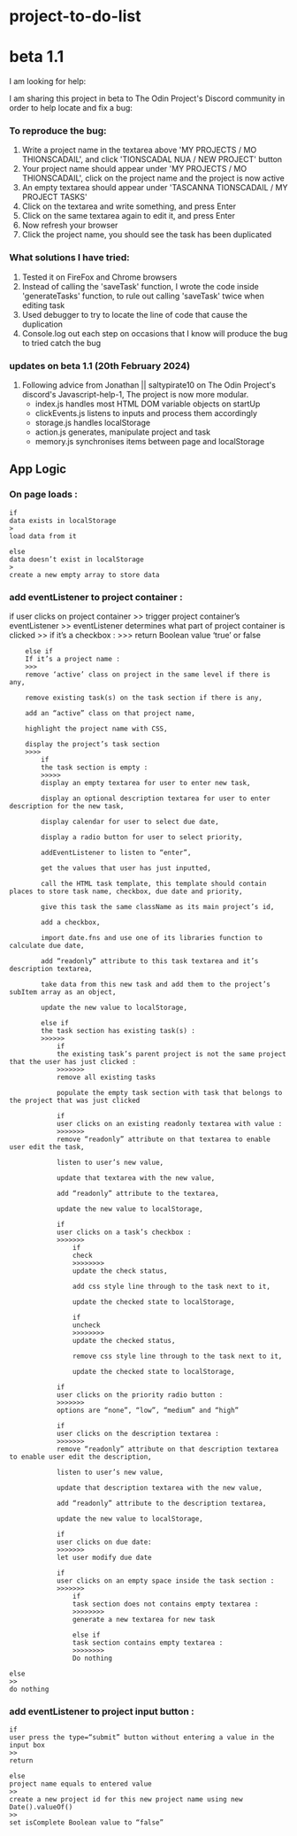 # project-to-do-list
# beta 1.1
I am looking for help:

I am sharing this project in beta to The Odin Project's Discord community in order to help locate and fix a bug:

### To reproduce the bug:
1. Write a project name in the textarea above 'MY PROJECTS  / MO THIONSCADAIL', and click 'TIONSCADAL NUA / NEW PROJECT' button
2. Your project name should appear under 'MY PROJECTS  / MO THIONSCADAIL', click on the project name and the project is now active
3. An empty textarea should appear under 'TASCANNA TIONSCADAIL / MY PROJECT TASKS'
4. Click on the textarea and write something, and press Enter
5. Click on the same textarea again to edit it, and press Enter
6. Now refresh your browser
7. Click the project name, you should see the task has been duplicated

### What solutions I have tried:
1. Tested it on FireFox and Chrome browsers
2. Instead of calling the 'saveTask' function, I wrote the code inside 'generateTasks' function, to rule out calling 'saveTask' twice when editing task
3. Used debugger to try to locate the line of code that cause the duplication
4. Console.log out each step on occasions that I know will produce the bug to tried catch the bug

### updates on beta 1.1 (20th February 2024)
1. Following advice from Jonathan || saltypirate10 on The Odin Project's discord's Javascript-help-1, The project is now more modular.
    - index.js handles most HTML DOM variable objects on startUp
    - clickEvents.js listens to inputs and process them accordingly
    - storage.js handles localStorage
    - action.js generates, manipulate project and task
    - memory.js synchronises items between page and localStorage

## App Logic

### On page loads :
>
    if
    data exists in localStorage
    >
    load data from it

    else
    data doesn’t exist in localStorage 
    >
    create a new empty array to store data


### add eventListener to project container :
>
if
    user clicks on project container
    >>
    trigger project container’s eventListener
    >>
    eventListener determines what part of project container is clicked
    >>
        if
        it’s a checkbox :
        >>>
        return Boolean value ‘true’ or false

        else if
        If it’s a project name :
        >>>
        remove ‘active’ class on project in the same level if there is any,

        remove existing task(s) on the task section if there is any,

        add an “active” class on that project name,

        highlight the project name with CSS,

        display the project’s task section 
        >>>>
            if
            the task section is empty :
            >>>>>
            display an empty textarea for user to enter new task,

            display an optional description textarea for user to enter description for the new task,

            display calendar for user to select due date,

            display a radio button for user to select priority,

            addEventListener to listen to “enter”,

            get the values that user has just inputted,

            call the HTML task template, this template should contain places to store task name, checkbox, due date and priority,

            give this task the same className as its main project’s id,

            add a checkbox,

            import date.fns and use one of its libraries function to calculate due date,

            add “readonly” attribute to this task textarea and it’s description textarea,

            take data from this new task and add them to the project’s subItem array as an object,

            update the new value to localStorage,

            else if
            the task section has existing task(s) :
            >>>>>>
                if
                the existing task’s parent project is not the same project that the user has just clicked :
                >>>>>>>
                remove all existing tasks

                populate the empty task section with task that belongs to the project that was just clicked 

                if
                user clicks on an existing readonly textarea with value :
                >>>>>>>
                remove “readonly” attribute on that textarea to enable user edit the task,

                listen to user’s new value,

                update that textarea with the new value,

                add “readonly” attribute to the textarea,

                update the new value to localStorage,

                if
                user clicks on a task’s checkbox :
                >>>>>>>
                    if
                    check
                    >>>>>>>>
                    update the check status,

                    add css style line through to the task next to it,

                    update the checked state to localStorage,

                    if
                    uncheck
                    >>>>>>>>
                    update the checked status,

                    remove css style line through to the task next to it,

                    update the checked state to localStorage,

                if
                user clicks on the priority radio button :
                >>>>>>>
                options are “none”, “low”, “medium” and “high”

                if
                user clicks on the description textarea :
                >>>>>>>
                remove “readonly” attribute on that description textarea to enable user edit the description,

                listen to user’s new value,

                update that description textarea with the new value,

                add “readonly” attribute to the description textarea,

                update the new value to localStorage,

                if
                user clicks on due date:
                >>>>>>>
                let user modify due date

                if
                user clicks on an empty space inside the task section :
                >>>>>>>
                    if
                    task section does not contains empty textarea :
                    >>>>>>>>
                    generate a new textarea for new task

                    else if
                    task section contains empty textarea :
                    >>>>>>>>
                    Do nothing 

    else
    >>
    do nothing


### add eventListener to project input button :
>
    if
    user press the type=“submit” button without entering a value in the input box
    >>
    return

    else
    project name equals to entered value 
    >>
    create a new project id for this new project name using new Date().valueOf()
    >>
    set isComplete Boolean value to “false”

